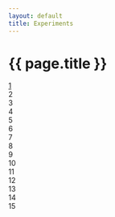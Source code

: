 ```yaml
---
layout: default
title: Experiments
---
```

<h1>{{ page.title }}</h1>
<div class="grid">
  <a href="border-gradient"><div class="module">1</div></a>
  <div class="module">2</div>
  <div class="module">3</div>
  <div class="module">4</div>
  <div class="module">5</div>
  <div class="module">6</div>
  <div class="module">7</div>
  <div class="module">8</div>
  <div class="module">9</div>
  <div class="module">10</div>
  <div class="module">11</div>
  <div class="module">12</div>
  <div class="module">13</div>
  <div class="module">14</div>
  <div class="module">15</div>
</div>
